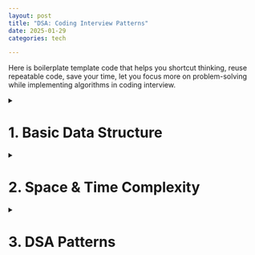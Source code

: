 ```yaml
---
layout: post
title: "DSA: Coding Interview Patterns"
date: 2025-01-29
categories: tech

---
```


Here is boilerplate template code that helps you shortcut thinking, reuse repeatable code, save your time, let you focus more on problem-solving while implementing algorithms in coding interview.

<!-- Highlight.js CSS -->
<link rel="stylesheet" href="https://cdnjs.cloudflare.com/ajax/libs/highlight.js/11.7.0/styles/default.min.css">

<!-- Highlight.js JavaScript -->
<script src="https://cdnjs.cloudflare.com/ajax/libs/highlight.js/11.7.0/highlight.min.js"></script>
<script>
  document.addEventListener('DOMContentLoaded', function() {
    hljs.highlightAll();
  });
</script>

<style>
    table {
        border-collapse: collapse;
        width: 100%;
        margin: 20px 0; 
    }

    th, td {
        border: 1px solid black;
        padding: 12px;
        text-align: left;
        vertical-align: middle;
    }

    th {
        font-weight: bold;
    }   
</style>



<details>
<summary><h1>1. Basic Data Structure</h1></summary>

<h2>1.1. Array</h2>

<details>
<summary>Code</summary>

<pre>
<code class="python">
nums = [0, 10, 20, 30, 40, 50]

# Loop with index and value
for i, num in enumerate(nums):
    print(i, num)
</code>
</pre>
</details>


<h2>1.2. Linked List</h2>

<details>
<summary>Code</summary>

<pre>
<code class="python">
from llist import sllist, dllist

# Create a singly linked list
singly_list = sllist()

# Add elements to the singly linked list
singly_list.append(1)
singly_list.append(2)
singly_list.append(3)

# Display the singly linked list
print("Singly Linked List:", singly_list)  # Output: sllist([1, 2, 3])

# Access elements
print("First element:", singly_list.first.value)  # Output: 1
print("Last element:", singly_list.last.value)   # Output: 3

# Remove an element
singly_list.remove(singly_list.first)  # Removes the first element
print("After removal:", singly_list)  # Output: sllist([2, 3])

# Create a doubly linked list
doubly_list = dllist()

# Add elements to the doubly linked list
doubly_list.append(1)
doubly_list.append(2)
doubly_list.append(3)

# Display the doubly linked list
print("Doubly Linked List:", doubly_list)  # Output: dllist([1, 2, 3])

# Insert at a specific position
doubly_list.insert(0, doubly_list.first)  # Insert 0 at the start
print("After insertion:", doubly_list)   # Output: dllist([0, 1, 2, 3])
</code>
</pre>
</details>


<h2>1.3. Stack</h2>

<details>
<summary>Code</summary>

<pre>
<code class="python">
# Declaring a stack using a list
stack = []

# Push operation (adding elements to the stack)
stack.append(10)
stack.append(20)
stack.append(30)

# Pop operation (removing the top element of the stack)
top_element = stack.pop()  # Removes and returns 30

# Checking the top element without removing it
top_element = stack[-1]  # 20

# Checking if the stack is empty
is_empty = len(stack) == 0
</code>
</pre>
</details>


<h2>1.4. Queue</h2>

<details>
<summary>Code</summary>

<pre>
<code class="python">
from queue import Queue

# Create a FIFO queue
q = Queue()

# Add elements to the queue
q.put(1)
q.put(2)
q.put(3)

# Remove elements from the queue
print(q.get())  # Output: 1
print(q.get())  # Output: 2

# Check if the queue is empty
print(q.empty())  # Output: False
</code>
</pre>
</details>


<h2>1.5. Priority Queue</h2>

<details>
<summary>Code</summary>

<pre>
<code class="python">
from queue import PriorityQueue

# Create a priority queue
q = PriorityQueue()

# Add elements with priorities (lower number = higher priority)
q.put((1, "Task A"))
q.put((3, "Task C"))
q.put((2, "Task B"))

# Remove elements based on priority
print(q.get())  # Output: (1, 'Task A')
print(q.get())  # Output: (2, 'Task B')
</code>
</pre>
</details>

<h2>1.6. Hash Map</h2>

<details>
<summary>Code</summary>

<pre>
<code class="python">
# Create a hash map
hash_map = {}

# Add key-value pairs
hash_map["name"] = "Alice"
hash_map["age"] = 25
hash_map["city"] = "New York"

# Access values by keys
print(hash_map["name"])  # Output: Alice

# Update a value
hash_map["age"] = 26

# Check if a key exists
print("city" in hash_map)  # Output: True

# Delete a key-value pair
del hash_map["city"]

# Iterate over keys and values
for key, value in hash_map.items():
    print(f"{key}: {value}") # Output: (Alice: 26)
</code>
</pre>
</details>


<h2>1.7. Set</h2>

<details>
<summary>Code</summary>

<pre>
<code class="python">
# Creating an empty set
my_set = set()

# Adding elements to the set
my_set.add(1)
my_set.add(2)
my_set.add(3)

# Adding 2 again (no effect)
my_set.add(2)

# Removing an element
my_set.remove(1)

# The set still contains only one instance of 2
print(my_set)  # Output: {2, 3}
</code>
</pre>
</details>

<h2>1.8. Infinity</h2>

<details>
<summary>Code</summary>

<pre>
<code class="python">
import math

positive_inf = math.inf
negative_inf = -math.inf
</code>
</pre>
</details>
</details>

<details>
<summary><h1>2. Space & Time Complexity</h1></summary>

<h2>Time Complexity</h2>

<table>
    <tr>
        <th>Runtime</th>
        <th>Usecase</th>
        <th>Constraint</th>
    </tr>
    <tr>
        <td>O(1)</td>
        <td>
          <ol>
              <li>Hashmap lookup</li>
              <li>Array access and update</li>
              <li>Push and pop from a stack/queue</li>
              <li>Finding and applying math formula</li>
          </ol>
        </td>
        <td><b>n > 10^9</b></td>
    </tr>
    <tr>
        <td>O(logN)</td>
        <td>
          <ol>
              <li>Binary Search</li>
              <li><b>Look up</b> in Tree Data Structure</li>
              <li><b>Look up</b> in Divide by N</li>
          </ol>
        </td>
        <td><b>n > 10^8</b></td>
    </tr>
    <tr>
       <td>O(N)</td>
        <td>
          <ol>
              <li>Scan array size N</li>
              <li>Two Pointers</li>
              <li>Stack/Queue Traversal</li>
              <li>Worst case of Tree/Graph</li>
          </ol>
        </td>
        <td><b>n <= 10^6</b></td>
    </tr>
    <tr>
        <td>O(Klog(N))</td>
        <td>
          <ol>
              <li>Heap (Top K)</li>
              <li>Binary search (Top K)</li>
          </ol>
        </td>
        <td><b>n <= 10^6</b></td>
    </tr>
    <tr>
      <td>O(Nlog(N))</td>
      <td>
        <ol>
            <li><b>Sorting</b></li>
            <li>Quick Sort</li>
            <li>Merge Sort (Divide and conquer)</li>
        </ol>
      </td>
      <td><b>n <= 10^6</b></td>
    </tr>
    <tr>
      <td>O(N^2)</td>
      <td>
        <ol>
            <li>Brute Force (Nested loops)</li>
        </ol>
      </td>
      <td><b>n <= 10^3</b></td>
    </tr>
    <tr>
    <td>O(2^N)</td>
    <td>
      <ol>
          <li>Combinatorial Problems: Subset</li>
          <li>Backtracking</li>
      </ol>
    </td>
    <td><b>n <= 20</b></td>
  </tr>
  <tr>
    <td>O(N!)</td>
    <td>
      <ol>
          <li>Generating & Permutation Problems</li>
      </ol>
    </td>
    <td><b>n <= 12</b></td>
  </tr>
</table>

<b>Notes:</b> In happy case, we write algorithms to pass the following constraints:

<ul>
  <li><b>Search: </b>O(logN)</li>
  <li><b>Sort: </b>O(Nlog(N))</li>
</ul>

<h2>Space Complexity</h2>

<ol>
  <li>DFS uses less memory than BFS.</li>
  <li>Adjacency list uses less memory than matrix.</li>
</ol>

</details>

<details>
<summary><h1>3. DSA Patterns</h1></summary>

<details>
<summary><h2>3.1. Tree</h2></summary>

When to use BFS or DFS ?

<br/>

BFS is better at:

<ul>
    <li>Finding nodes close/closest to the root</li>
</ul>

 
DFS is better at:

<ul>
    <li>Finding nodes far away from the root</li>
</ul>

<h3>BFS</h3>
<details>
<summary>Code</summary>

<pre>
<code class="python">
from collections import deque

class Node:
    def __init__(self, value):
        self.value = value
        self.children = []

def is_goal(node):
    # Define your goal condition here (e.g., find a specific value)
    return node.value == "goal2"

def FOUND(node):
    # Handle the case when the goal is found (e.g., return the node or its value)
    return f"Goal found: {node.value}"

def NOT_FOUND():
    # Handle the case when the goal is not found
    return "Goal not found in tree"

def bfs(root):
    queue = deque([root])
    while len(queue) > 0:
        node = queue.popleft()
        print(f"Visiting node: {node.value}")  
        # Debug/trace the visited nodes
        for child in node.children:
            if is_goal(child):
                return FOUND(child)
            queue.append(child)
    return NOT_FOUND()

# Create a tree for testing
root = Node("root") 
child1 = Node("child1")
child2 = Node("child2")
child3 = Node("goal")
child4 = Node("child4")

# Build the tree structure
root.children.extend([child1, child2])
child1.children.append(child3)
child2.children.append(child4)

# Test the BFS function
result = bfs(root)
print(result) 

# Output
Visiting node: root
Visiting node: child1
Visiting node: child2
Visiting node: goal
Visiting node: child4
Goal2 not found in tree
</code>
</pre>
</details>

<h3>DFS</h3>

<details>
<summary>Code</summary>

<pre>
<code class="python">
class Node:
    def __init__(self, value):
        self.val = value
        self.left = None
        self.right = None

# DFS function with traversal tracking
def dfs(root, target, path):
    if root is None:
        return None
    
    # Add the current node to the traversal path
    path.append(root.val)
    
    print(f"Node: {root.val}")
    
    # Check if the current node matches the target
    if root.val == target:
        print(f"Traversal path: {path}")
        return root

    # Search in the left subtree
    left = dfs(root.left, target, path)
    if left is not None:
        return left
    
    # Search in the right subtree
    right = dfs(root.right, target, path)
    if right is not None:
        return right
    
    # Backtrack: remove the node from the path if the target is not found in its subtree
    path.pop()
    return None

# Create a binary tree
root = Node(1)
root.left = Node(2)
root.right = Node(3)
root.left.left = Node(4)
root.left.right = Node(5)
root.right.left = Node(6)
root.right.right = Node(7)

# Test the modified DFS function
target = 5
path = []  # List to track the traversal path
result = dfs(root, target, path)

if result:
    print(f"Node with value {target} found: {result.val}")
else:
    print(f"Node with value {target} not found.")

# Output
Node: 1
Node: 2
Node: 4
Node: 5
Traversal path: [1, 2, 5]
Node with value 5 found: 5
</code>
</pre>
</details>

<br />
<b>Notes:</b>
<ul>
    <li>A BFS or DFS function traverses all the nodes of a tree in scope function.</li>
    <li>The only different between Tree and Graph is: <b>Graph can have cycle, but Tree does not.</b></li>
</ul>

</details>

<details>
<summary><h2>3.2. Graph</h2></summary>

When to use BFS or DFS ?

<br/>

BFS is better at:

<ul>
    <li>Finding the <b>shortest distance</b> between two vertices</li>
    <li>Graph of unknown size</li>
</ul>


DFS is better at:

<ul>
    <li>Use less memory than BFS for wide graphs</li>
    <li>Finding nodes far away from the root</li>
</ul>

<h3>BFS (Graph)</h3>
<details>
<summary>Code</summary>

<pre>
<code class="python">
from collections import deque

# Example graph represented as an adjacency list
graph = {
    'A': ['B', 'C'],
    'B': ['A', 'D', 'E'],
    'C': ['A', 'F'],
    'D': ['B'],
    'E': ['B'],
    'F': ['C']
}

# Function to get neighbors of a node
def get_neighbors(node):
    return graph.get(node, [])

# BFS Implementation
def bfs(root):
    queue = deque([root])
    visited = set([root])

    while queue:
        node = queue.popleft()
        print(node, end=" ")  # Process the node (print in this case)

        for neighbor in get_neighbors(node):
            if neighbor not in visited:
                queue.append(neighbor)
                visited.add(neighbor)

# Run BFS starting from node 'A'
bfs('A')
</code>
</pre>

<b>Notes:</b> Because you loop all the graph nodes, so time complexity is O(N).
</details>

<h3>BFS (Matrix)</h3>
<details>
<summary>Code</summary>

<pre>
<code class="python">
from collections import deque

# Example grid
grid = [
    [1, 1, 0, 1, 1],
    [0, 1, 0, 1, 0],
    [1, 1, 1, 1, 1],
    [0, 1, 0, 0, 1],
    [1, 1, 1, 1, 1]
]

num_rows, num_cols = len(grid), len(grid[0])

# Function to get valid 4-directional neighbors
def get_neighbors(coord):
    row, col = coord
    delta_row = [-1, 0, 1, 0]
    delta_col = [0, 1, 0, -1]
    res = []
    for i in range(4):
        neighbor_row = row + delta_row[i]
        neighbor_col = col + delta_col[i]
        if 0 <= neighbor_row < num_rows and 0 <= neighbor_col < num_cols:
            res.append((neighbor_row, neighbor_col))
    return res

# BFS function to traverse the grid
def bfs(starting_node):
    queue = deque([starting_node])
    visited = set([starting_node])

    while queue:
        node = queue.popleft()
        row, col = node

        # Process the node (print its position)
        print(f"Visited: ({row}, {col})")

        for neighbor in get_neighbors(node):
            if neighbor in visited:
                continue
            
            # Do stuff with the node if required
            r, c = neighbor
            if grid[r][c] == 1:  # Only visit accessible cells (1s)
                queue.append(neighbor)
                visited.add(neighbor)

# Start BFS from (0,0)
bfs((0, 0))
</code>
</pre>

<b>Notes:</b> Because you loop all the items of the matrix, so time complexity is O(R x C).

</details>

<h3>BFS (Island - Connected Component)</h3>
<details>
<summary>Code</summary>

<pre>
<code class="python">
from collections import deque

# Example grid
grid = [
    [1, 1, 0, 1, 1],
    [0, 1, 0, 1, 0],
    [1, 1, 1, 1, 1],
    [0, 0, 0, 0, 0],
    [1, 1, 1, 1, 1]
]

num_rows, num_cols = len(grid), len(grid[0])

# Function to get valid 4-directional neighbors
def get_neighbors(coord):
    row, col = coord
    delta_row = [-1, 0, 1, 0]
    delta_col = [0, 1, 0, -1]
    res = []
    for i in range(4):
        neighbor_row = row + delta_row[i]
        neighbor_col = col + delta_col[i]
        if 0 <= neighbor_row < num_rows and 0 <= neighbor_col < num_cols:
            res.append((neighbor_row, neighbor_col))
    return res

# BFS function to traverse an island and mark it visited
def bfs(starting_node, visited):
    queue = deque([starting_node])
    visited.add(starting_node)

    while queue:
        node = queue.popleft()
        row, col = node

        for neighbor in get_neighbors(node):
            r, c = neighbor
            if neighbor not in visited and grid[r][c] == 1:  # Only visit land cells (1s)
                queue.append(neighbor)
                visited.add(neighbor)

# Function to count islands
def count_islands(grid):
    visited = set()
    island_count = 0

    for r in range(num_rows):
        for c in range(num_cols):
            if grid[r][c] == 1 and (r, c) not in visited:
                bfs((r, c), visited) # It break out when can not BFS anymore
                island_count += 1

    return island_count

# Run the island count function
num_islands = count_islands(grid)
print("Number of islands:", num_islands)

# Output: 
# Number of islands: 2
</code>
</pre>

<b>Notes:</b> Because you loop all the items of the matrix, so time complexity is O(R x C).

</details>

<h3>DFS (Graph)</h3>
<details>
<summary>Code</summary>

<pre>
<code class="python">
# Example graph represented as an adjacency list
graph = {
    'A': ['B', 'C'],
    'B': ['A', 'D', 'E'],
    'C': ['A', 'F'],
    'D': ['B'],
    'E': ['B'],
    'F': ['C']
}

# Function to get neighbors of a node
def get_neighbors(node):
    return graph.get(node, [])

# DFS function
def dfs(root, visited):
    print(root, end=" ")  # Process the node (print in this case)
    for neighbor in get_neighbors(root):
        if neighbor in visited:
            continue
        visited.add(neighbor)
        dfs(neighbor, visited)

# Run DFS starting from node 'A'
visited_nodes = set(['A'])  # Initialize visited set with the root node
dfs('A', visited_nodes)

# Output: A B D E C F
</code>
</pre>
</details>

<h3>DFS (Maze)</h3>
<details>
<summary>Code</summary>

<pre>
<code class="python">
from collections import deque

# Example maze grid (0 = wall, 1 = open path)
maze = [
    [1, 1, 0, 1, 1],
    [0, 1, 0, 1, 0],
    [1, 1, 1, 1, 1],
    [0, 1, 0, 0, 1],
    [1, 1, 1, 1, 1]
]

num_rows, num_cols = len(maze), len(maze[0])

# Start and end positions
start = (0, 0)  # S (Start)
end = (0, 4)    # E (Exit)

# Function to get valid 4-directional neighbors
def get_neighbors(coord):
    row, col = coord
    directions = [(-1, 0), (1, 0), (0, -1), (0, 1)]
    neighbors = []
    
    for dr, dc in directions:
        r, c = row + dr, col + dc
        if 0 <= r < num_rows and 0 <= c < num_cols and maze[r][c] == 1:
            neighbors.append((r, c))
    
    return neighbors

# DFS function to find a path from start to exit
def dfs(node, visited, path):
    if node == end:  # Reached the exit
        return True

    visited.add(node)
    path.append(node)

    for neighbor in get_neighbors(node):
        if neighbor not in visited:
            if dfs(neighbor, visited, path):  # Recursive call
                return True  # Stop DFS when exit is found

    # Backtrack if no valid path found
    path.pop()
    return False

# Run DFS to find a path
visited_nodes = set()
path = []

if dfs(start, visited_nodes, path):
    print("Path to exit:", path)
else:
    print("No path found!")

# Output: Path to exit: [(0, 0), (0, 1), (1, 1), (2, 1), (2, 0), (2, 2), (2, 3), (1, 3), (0, 3), (0, 4)]
</code>
</pre>
</details>

<h3>Shortest Path - Undirected/Directed Graph - Unweighted Graph (BFS)</h3>
<details>
<summary>Code</summary>

<pre>
<code class="python">
from collections import deque
from typing import List

# Graph represented as an adjacency list
graph = {
    0: [1, 3],
    1: [0, 2, 4],
    2: [1],
    3: [0],
    4: [1, 5],
    5: [4]
}

def get_neighbors(node: int):
    return graph.get(node, [])

# BFS to find the shortest path
def shortest_path(graph: List[List[int]], a: int, b: int) -> int:
    def bfs(root: int, target: int):
        queue = deque([root])
        visited = {root}
        level = 0  # Represents distance

        while queue:
            n = len(queue)
            for _ in range(n):
                node = queue.popleft()
                if node == target:
                    return level  # Found the shortest path
                for neighbor in get_neighbors(node):
                    if neighbor not in visited:
                        queue.append(neighbor)
                        visited.add(neighbor)
            level += 1  # Increase distance at each BFS level
        
        return -1  # No path found

    return bfs(a, b)

# Example usage
start, end = 0, 5
print(f"Shortest path from {start} to {end}:", shortest_path(graph, start, end))

# Output: 0 → 1 → 4 → 5, Shortest path from 0 to 5: 3

</code>
</pre>

<b>Notes:</b> 
<ul>
    <li><b>Time Complexity:</b> O(E + V) (Edges + Vertices)</li>
    <li><b>Space Complexity:</b> O(V) (Vertices)</li>
</ul>
</details>

<h3>Shortest Path - Undirected/Directed Graph -  Weighted Graph (Dijkstra's Algorithm)</h3>
<details>
<summary>Code</summary>

<pre>
<code class="python">
from heapq import heappop, heappush
from math import inf
from typing import List, Tuple

def shortest_path(graph: List[List[Tuple[int, int]]], a: int, b: int) -> int:
    def get_neighbors(node: int):
        return graph[node]

    def dijkstra(root: int, target: int) -> int:
        num_nodes = len(graph)
        distances = [inf] * num_nodes
        distances[root] = 0  # Distance to start node is 0
        queue = [(0, root)]  # (distance, node) heap

        while queue:
            curr_dist, node = heappop(queue)

            # If we reached the target node, return the shortest distance
            if node == target:
                return curr_dist

            for neighbor, weight in get_neighbors(node):
                new_dist = curr_dist + weight
                if new_dist < distances[neighbor]:  # Found a shorter path
                    distances[neighbor] = new_dist
                    heappush(queue, (new_dist, neighbor))

        return -1 if distances[target] == inf else distances[target]

    return dijkstra(a, b)

# Example usage
if __name__ == "__main__":
    # Example graph (Adjacency List)
    graph = [
        [(1, 4), (2, 1)],  # Node 0 -> (Node 1, Weight 4), (Node 2, Weight 1)
        [(3, 1)],          # Node 1 -> (Node 3, Weight 1)
        [(1, 2), (3, 5)],  # Node 2 -> (Node 1, Weight 2), (Node 3, Weight 5)
        []                 # Node 3 (no outgoing edges)
    ]

    start, end = 0, 3
    result = shortest_path(graph, start, end)
    print(f"Shortest path from {start} to {end}: {result}")
    
    # Output:
    # The shortest path is 0 → 2 → 1 → 3, with cost 1 + 2 + 1 = 4.
    # Shortest path from 0 to 3: 4
</code>
</pre>

<b>Notes:</b> 
<ul>
    <li><b>Time Complexity:</b> O((V + E) * log(V))</li>
    <li><b>Space Complexity:</b> O(V)</li>
</ul>

</details>

<h3>Topological Sort - Non-Cycle Graph - Task Scheduling</h3>
<details>
<summary>Code</summary>

<pre>
<code class="python">
from collections import deque

def find_indegree(graph):
    indegree = { node: 0 for node in graph }  # dict
    for node in graph:
        for neighbor in graph[node]:
            indegree[neighbor] += 1
    return indegree

def topo_sort(graph):
    res = []
    q = deque()
    indegree = find_indegree(graph)
    for node in indegree:
        if indegree[node] == 0:
            q.append(node)
    while len(q) > 0:
        node = q.popleft()
        res.append(node)
        for neighbor in graph[node]:
            indegree[neighbor] -= 1
            if indegree[neighbor] == 0:
                q.append(neighbor)
    return res if len(graph) == len(res) else None

# Example Graph (DAG)
graph = {
    'A': ['C'],
    'B': ['C', 'D'],
    'C': ['E'],
    'D': ['F'],
    'E': ['H', 'F'],
    'F': ['G'],
    'G': [],
    'H': []
}

# Perform topological sorting
result = topo_sort(graph)

# Output the result
print("Topological Order:", result)

# Output: Topological Order: ['A', 'B', 'C', 'D', 'E', 'H', 'F', 'G']
</code>
</pre>

<b>Notes:</b> 
<ul>
    <li><b>Time Complexity:</b> O(V + E)</li>
    <li><b>Space Complexity:</b> O(V + E)</li>
</ul>

</details>

<h3>Minimum Spanning Tree - Shortest Resource To Connect Graph Components</h3>
<details>
<summary>Code</summary>

<pre>
<code class="python">
import heapq

def prim(graph, start):
    # Priority queue (min-heap) for edges
    pq = []
    # To keep track of visited vertices
    visited = set()
    # Initialize MST edges and total weight
    mst_edges = []
    mst_weight = 0
    
    # Function to add edges to priority queue
    def add_edges(vertex):
        visited.add(vertex)
        for neighbor, weight in graph[vertex]:
            if neighbor not in visited:
                heapq.heappush(pq, (weight, vertex, neighbor))
    
    # Start with the start vertex
    add_edges(start)
    
    while pq:
        weight, u, v = heapq.heappop(pq)
        
        if v not in visited:
            mst_edges.append((u, v, weight))
            mst_weight += weight
            add_edges(v)
    
    return mst_edges, mst_weight

# Example graph: adjacency list representation
graph = {
    'A': [('B', 1), ('C', 4), ('D', 3)],
    'B': [('A', 1), ('D', 2), ('E', 5)],
    'C': [('A', 4), ('D', 6)],
    'D': [('B', 2), ('C', 6), ('E', 5)],
    'E': [('B', 5), ('D', 5)]
}

# Starting from vertex 'A'
mst_edges, mst_weight = prim(graph, 'A')

# Output the result
print("MST Edges:", mst_edges)
print("Total MST Weight:", mst_weight)

</code>
</pre>

<b>Notes:</b> 
<ul>
    <li><b>Time Complexity:</b> O(ElogV)</li>
    <li><b>Space Complexity:</b> O(V + E)</li>
</ul>

</details>
</details>

<details>
<summary><h2>3.3. Array</h2></summary>

<h3>Binary Search</h3>
<details>
<summary>Code</summary>

<pre>
<code class="python">
from typing import List

# Example Feasible Function
def feasible(mid: int, arr: List[int], target: int) -> bool:
    # Check if the element at 'mid' is greater than or equal to 'target'
    return arr[mid] >= target

# Binary Search with Feasible Function
def binary_search(arr: List[int], target: int) -> int:
    left, right = 0, len(arr) - 1
    first_true_index = -1
    
    while left <= right:
        mid = (left + right) // 2
        
        # Use the feasible function to check the current index
        if feasible(mid, arr, target):
            first_true_index = mid
            right = mid - 1  # Look for an earlier index where feasible is true
        else:
            left = mid + 1  # Look for a larger element in the right half
    
    return first_true_index


arr = [1, 3, 5, 7, 9, 11, 13, 15, 17, 19]
target = 8

result = binary_search(arr, target)

if result != -1:
    print(f"The first index where the value is greater than or equal to {target} is {result}")
else:
    print(f"No value greater than or equal to {target} found")

</code>
</pre>
</details>

<h3>Same Direction</h3>
<details>
<summary>Code</summary>

<pre>
<code class="python">
from typing import List

def remove_duplicates(arr: List[int]) -> int:
    slow = 0
    for fast in range(len(arr)):
        if arr[fast] != arr[slow]:
            slow += 1
            arr[slow] = arr[fast]
    return slow + 1

if __name__ == "__main__":
    arr = [int(x) for x in input().split()]
    res = remove_duplicates(arr)
    print(" ".join(map(str, arr[:res])))
</code>
</pre>
</details>

<h3>Opposite Direction</h3>
<details>
<summary>Code</summary>

<pre>
<code class="python">
from typing import List

def two_sum_sorted(arr: List[int], target: int) -> List[int]:
    l, r = 0, len(arr) - 1
    while l < r:
        two_sum = arr[l] + arr[r]
        if two_sum == target:
            return [l, r]
        if two_sum < target:
            l += 1
        else:
            r -= 1
    return []

if __name__ == "__main__":
    arr = [int(x) for x in input().split()]
    target = int(input())
    res = two_sum_sorted(arr, target)
    print(" ".join(map(str, res)))
</code>
</pre>
</details>

<h3>Sliding Window (Fixed Size)</h3>
<details>
<summary>Code</summary>

<pre>
<code class="python">
from typing import List

# Example of an optimal function - find maximum in the current window
def optimal(ans, window) -> int:
    return max(ans, max(window))

# Sliding Window Function with Fixed Window Size
def sliding_window_fixed(input: List[int], window_size: int) -> int:
    # Initialize the window with the first `window_size` elements
    window = input[:window_size]
    ans = optimal(float('-inf'), window)  # Set initial answer to the smallest possible number
    
    # Start sliding the window
    for right in range(window_size, len(input)):
        left = right - window_size
        # Remove the element at the `left` side of the window
        window.remove(input[left])
        # Append the new element at the `right` side of the window
        window.append(input[right])
        
        # Update the answer based on the current window
        ans = optimal(ans, window)
    
    return ans

# Example Usage
input_list = [1, 3, -1, -3, 5, 3, 6, 7]
window_size = 3

result = sliding_window_fixed(input_list, window_size)
print(f"The maximum value in each window is: {result}")

</code>
</pre>
</details>

<h3>Sliding Window (Longest Size)</h3>
<details>
<summary>Code</summary>

<pre>
<code class="python">
from typing import List

# Function to check if the window is invalid (contains duplicate characters)
def invalid(window: List[str]) -> bool:
    return len(window) != len(set(window))  # If the window has duplicates, it's invalid

# Sliding Window Function to find the Longest Substring Without Repeating Characters
def sliding_window_flexible_longest(input: str) -> int:
    # Initialize the sliding window and result variable
    window = []
    ans = 0
    left = 0
    
    # Iterate over the string with the 'right' pointer
    for right in range(len(input)):
        # Append the current character to the window
        window.append(input[right])
        
        # Shrink the window from the left until it's valid (no duplicates)
        while invalid(window):
            window.remove(input[left])  # Remove the leftmost character
            left += 1  # Move the left pointer to the right
        
        # Update the answer with the size of the current valid window
        ans = max(ans, right - left + 1)
    
    return ans

# Example Usage
input_str = "abcabcbb"

result = sliding_window_flexible_longest(input_str)
print(f"The length of the longest substring without repeating characters is: {result}")


</code>
</pre>
</details>

<h3>Sliding Window (Smallest Size)</h3>
<details>
<summary>Code</summary>

<pre>
<code class="python">
from typing import List

# Function to check if the window sum is greater than or equal to the target
def valid(window: List[int], target: int) -> bool:
    return sum(window) >= target

# Sliding Window Function to find the Shortest Subarray with Sum >= target
def sliding_window_flexible_shortest(input: List[int], target: int) -> int:
    # Initialize the sliding window, result variable (ans), and left pointer
    window = []
    ans = float('inf')  # Start with an infinite answer
    left = 0
    
    # Iterate over the list with the 'right' pointer
    for right in range(len(input)):
        # Add the current element to the window
        window.append(input[right])
        
        # While the window is valid (sum >= target), shrink the window from the left
        while valid(window, target):
            # Update the answer to the minimum size of the valid window
            ans = min(ans, right - left + 1)
            
            # Remove the element at the left side of the window and move 'left' pointer
            window.pop(0)
            left += 1
    
    # Return the smallest valid window length, or -1 if no valid window is found
    return ans if ans != float('inf') else -1

# Example Usage
input_list = [2, 1, 5, 2, 3, 2]
target = 7

result = sliding_window_flexible_shortest(input_list, target)
print(f"The length of the shortest subarray with sum >= {target} is: {result}")
</code>
</pre>
</details>

<h3>Prefix Sum</h3>
<details>
<summary>Code</summary>

<pre>
<code class="python">
from typing import Counter, List

def subarray_sum_total(arr: List[int], target: int) -> int:
    prefix_sums: Counter[int] = Counter()
    prefix_sums[0] = 1  # since empty array's sum is 0
    cur_sum = 0
    count = 0
    for val in arr:
        cur_sum += val
        complement = cur_sum - target
        if complement in prefix_sums:
            count += prefix_sums[complement]
        prefix_sums[cur_sum] += 1
    return count

if __name__ == "__main__":
    arr = [int(x) for x in input().split()]
    target = int(input())
    res = subarray_sum_total(arr, target)
    print(res)
</code>
</pre>
</details>

</details>
<h2>3.4. Heap</h2>

<h2>3.5. Backtracking</h2>

</details>